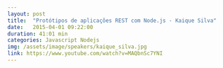 ```yaml
---
layout: post
title:  "Protótipos de aplicações REST com Node.js - Kaique Silva"
date:   2015-04-01 09:22:00
duration: 41:01 min
categories: Javascript Nodejs
img: /assets/image/speakers/kaique_silva.jpg
link: https://www.youtube.com/watch?v=MAQbnSc7YNI
---
```

